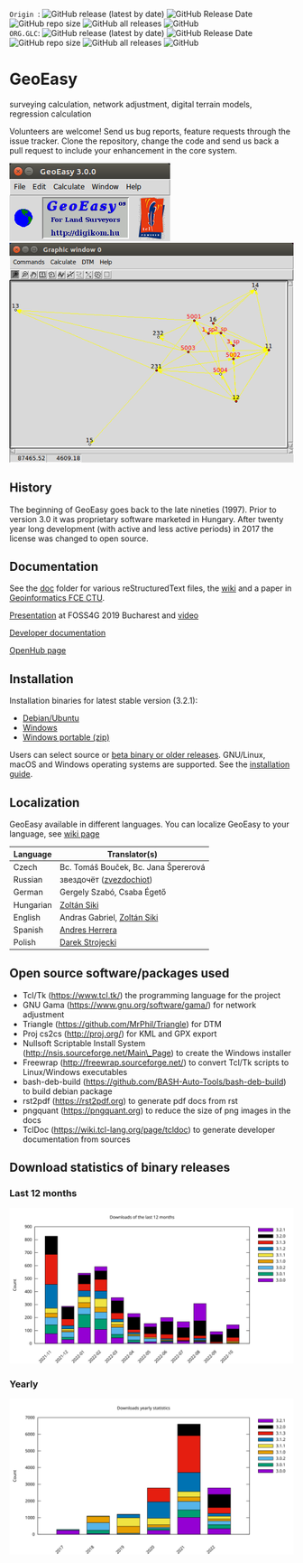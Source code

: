 `Origin `:
![GitHub release (latest by date)](https://img.shields.io/github/v/release/zsiki/GeoEasy)
![GitHub Release Date](https://img.shields.io/github/release-date/zsiki/GeoEasy)
![GitHub repo size](https://img.shields.io/github/repo-size/zsiki/GeoEasy)
![GitHub all releases](https://img.shields.io/github/downloads/zsiki/GeoEasy/total)
![GitHub](https://img.shields.io/github/license/zsiki/GeoEasy)  
`ORG.GLC`:
![GitHub release (latest by date)](https://img.shields.io/github/v/release/Geo-Linux-Calculations/GeoEasy)
![GitHub Release Date](https://img.shields.io/github/release-date/Geo-Linux-Calculations/GeoEasy)
![GitHub repo size](https://img.shields.io/github/repo-size/Geo-Linux-Calculations/GeoEasy)
![GitHub all releases](https://img.shields.io/github/downloads/Geo-Linux-Calculations/GeoEasy/total)
![GitHub](https://img.shields.io/github/license/Geo-Linux-Calculations/GeoEasy)

# GeoEasy
surveying calculation, network adjustment, digital terrain models, regression calculation

Volunteers are welcome! Send us bug reports, feature requests through the
issue tracker.  Clone the repository, change the code and send us back a pull
request to include your enhancement in the core system.

![](.//doc/images/main_window.png) 
![](.//doc/images/graphic1.png)

## History

The beginning of GeoEasy goes back to the late nineties (1997). Prior to version 3.0 
it was proprietary software marketed in Hungary. After twenty
year long development (with active and less active periods) in 2017 the license
was changed to open source.

## Documentation

See the [doc](./doc) folder for various reStructuredText files, the [wiki](https://github.com/zsiki/GeoEasy/wiki) and a paper in [Geoinformatics FCE CTU](https://ojs.cvut.cz/ojs/index.php/gi/article/view/gi.17.2.1/4642).

[Presentation](https://www.slideshare.net/ZoltanSiki/geoeasy-foss4g) at FOSS4G 2019 Bucharest and [video](https://media.ccc.de/v/bucharest-413-geoeasy-free-surveying-calculations)

[Developer documentation](http://digikom.hu/tcldoc/)

[OpenHub page](https://www.openhub.net/p/geoeasy)

## Installation

Installation binaries for latest stable version (3.2.1):

* [Debian/Ubuntu](http://digikom.hu/download/geoeasy_3.2.1.deb)
* [Windows](http://digikom.hu/download/Gizi321Setup.exe)
* [Windows portable (zip)](http://digikom.hu/download/GeoEasy321.zip)

Users can select source or [beta binary or older releases](http://digikom.hu/english/geo_easy_e.html). GNU/Linux, macOS and Windows operating
systems are supported. See the [installation guide](doc/install.rst).

## Localization

GeoEasy available in different languages. You can localize GeoEasy to your language, see [wiki page](https://github.com/zsiki/GeoEasy/wiki/How-to-localize-GeoEasy-to-my-mother-tongue%3F)

| Language  | Translator(s)                                                        |
|-----------|----------------------------------------------------------------------|
| Czech     | Bc. Tomáš Bouček, Bc. Jana Špererová                                 |
| Russian   | звездочёт ([zvezdochiot](https://github.com/zvezdochiot))            |
| German    | Gergely Szabó, Csaba Égető                                           |
| Hungarian | [Zoltán Siki](https://github.com/zsiki)                              |
| English   | Andras Gabriel, [Zoltán Siki](https://github.com/zsiki)              |
| Spanish   | [Andres Herrera](https://github.com/AndresHerrera)                   |
| Polish    | [Darek Strojecki](https://github.com/nalfgar)                        |

## Open source software/packages used

* Tcl/Tk (https://www.tcl.tk/) the programming language for the project
* GNU Gama (https://www.gnu.org/software/gama/) for network adjustment
* Triangle (https://github.com/MrPhil/Triangle) for DTM
* Proj cs2cs (http://proj.org/) for KML and GPX export
* Nullsoft Scriptable Install System (http://nsis.sourceforge.net/Main\_Page) to create the Windows installer
* Freewrap (http://freewrap.sourceforge.net/) to convert Tcl/Tk scripts to Linux/Windows executables
* bash-deb-build (https://github.com/BASH-Auto-Tools/bash-deb-build) to build debian package
* rst2pdf (https://rst2pdf.org) to generate pdf docs from rst
* pngquant (https://pngquant.org) to reduce the size of png images in the docs
* TclDoc (https://wiki.tcl-lang.org/page/tcldoc) to generate developer documentation from sources

## Download statistics of binary releases

### Last 12 months

![Download statistics](doc/stat/downloads12.svg "Download statistics of last 12 months")

### Yearly

![Download statistics](doc/stat/downloadsyearly.svg "Yearly download statistics")
